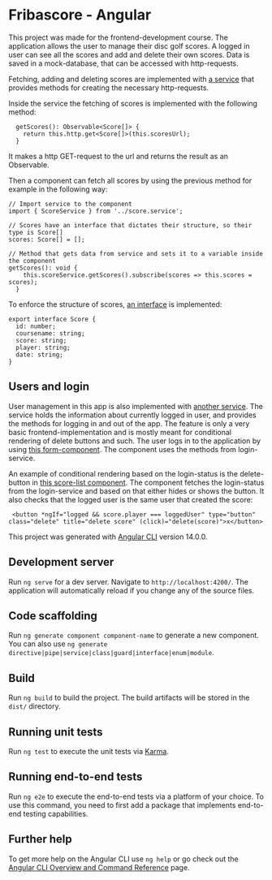 # Fribascore - Angular

This project was made for the frontend-development course. The application allows the user to manage their disc golf scores. A logged in user can see all the scores and add and delete their own scores. Data is saved in a mock-database, that can be accessed with http-requests. 

Fetching, adding and deleting scores are implemented with [a service](https://github.com/TuikkaTommi/portfolio/blob/main/Angular/fribascore/src/app/score.service.ts) that provides methods for creating the necessary http-requests.

Inside the service the fetching of scores is implemented with the following method:

```
  getScores(): Observable<Score[]> {
    return this.http.get<Score[]>(this.scoresUrl);
  }
```

It makes a http GET-request to the url and returns the result as an Observable.

Then a component can fetch all scores by using the previous method for example in the following way:

```
// Import service to the component
import { ScoreService } from '../score.service';

// Scores have an interface that dictates their structure, so their type is Score[]
scores: Score[] = [];

// Method that gets data from service and sets it to a variable inside the component
getScores(): void {
    this.scoreService.getScores().subscribe(scores => this.scores = scores);
  }
```

To enforce the structure of scores, [an interface](https://github.com/TuikkaTommi/portfolio/blob/main/Angular/fribascore/src/app/score.ts) is implemented:

```
export interface Score {
  id: number;
  coursename: string;
  score: string;
  player: string;
  date: string;
}
```

## Users and login

User management in this app is also implemented with [another service](https://github.com/TuikkaTommi/portfolio/blob/main/Angular/fribascore/src/app/login.service.ts). The service holds the information about currently logged in user, and provides the methods for logging in and out of the app. The feature is only a very basic frontend-implementation and is mostly meant for conditional rendering of delete buttons and such. The user logs in to the application by using [this form-component](https://github.com/TuikkaTommi/portfolio/tree/main/Angular/fribascore/src/app/login). The component uses the methods from login-service.

An example of conditional rendering based on the login-status is the delete-button in [this score-list component](https://github.com/TuikkaTommi/portfolio/tree/main/Angular/fribascore/src/app/score-list). The component fetches the login-status from the login-service and based on that either hides or shows the button. It also checks that the logged user is the same user that created the score:

```
 <button *ngIf="logged && score.player === loggedUser" type="button" class="delete" title="delete score" (click)="delete(score)">x</button>
```

This project was generated with [Angular CLI](https://github.com/angular/angular-cli) version 14.0.0.

## Development server

Run `ng serve` for a dev server. Navigate to `http://localhost:4200/`. The application will automatically reload if you change any of the source files.

## Code scaffolding

Run `ng generate component component-name` to generate a new component. You can also use `ng generate directive|pipe|service|class|guard|interface|enum|module`.

## Build

Run `ng build` to build the project. The build artifacts will be stored in the `dist/` directory.

## Running unit tests

Run `ng test` to execute the unit tests via [Karma](https://karma-runner.github.io).

## Running end-to-end tests

Run `ng e2e` to execute the end-to-end tests via a platform of your choice. To use this command, you need to first add a package that implements end-to-end testing capabilities.

## Further help

To get more help on the Angular CLI use `ng help` or go check out the [Angular CLI Overview and Command Reference](https://angular.io/cli) page.
